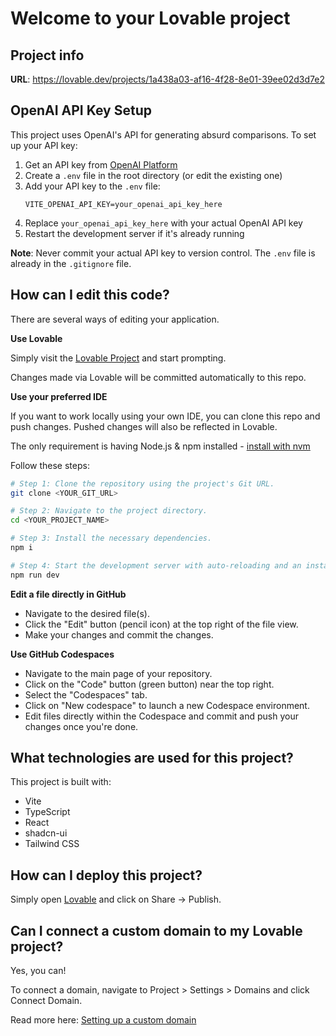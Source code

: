 # Welcome to your Lovable project

## Project info

**URL**: https://lovable.dev/projects/1a438a03-af16-4f28-8e01-39ee02d3d7e2

## OpenAI API Key Setup

This project uses OpenAI's API for generating absurd comparisons. To set up your API key:

1. Get an API key from [OpenAI Platform](https://platform.openai.com/api-keys)
2. Create a `.env` file in the root directory (or edit the existing one)
3. Add your API key to the `.env` file:
   ```
   VITE_OPENAI_API_KEY=your_openai_api_key_here
   ```
4. Replace `your_openai_api_key_here` with your actual OpenAI API key
5. Restart the development server if it's already running

**Note**: Never commit your actual API key to version control. The `.env` file is already in the `.gitignore` file.

## How can I edit this code?

There are several ways of editing your application.

**Use Lovable**

Simply visit the [Lovable Project](https://lovable.dev/projects/1a438a03-af16-4f28-8e01-39ee02d3d7e2) and start prompting.

Changes made via Lovable will be committed automatically to this repo.

**Use your preferred IDE**

If you want to work locally using your own IDE, you can clone this repo and push changes. Pushed changes will also be reflected in Lovable.

The only requirement is having Node.js & npm installed - [install with nvm](https://github.com/nvm-sh/nvm#installing-and-updating)

Follow these steps:

```sh
# Step 1: Clone the repository using the project's Git URL.
git clone <YOUR_GIT_URL>

# Step 2: Navigate to the project directory.
cd <YOUR_PROJECT_NAME>

# Step 3: Install the necessary dependencies.
npm i

# Step 4: Start the development server with auto-reloading and an instant preview.
npm run dev
```

**Edit a file directly in GitHub**

- Navigate to the desired file(s).
- Click the "Edit" button (pencil icon) at the top right of the file view.
- Make your changes and commit the changes.

**Use GitHub Codespaces**

- Navigate to the main page of your repository.
- Click on the "Code" button (green button) near the top right.
- Select the "Codespaces" tab.
- Click on "New codespace" to launch a new Codespace environment.
- Edit files directly within the Codespace and commit and push your changes once you're done.

## What technologies are used for this project?

This project is built with:

- Vite
- TypeScript
- React
- shadcn-ui
- Tailwind CSS

## How can I deploy this project?

Simply open [Lovable](https://lovable.dev/projects/1a438a03-af16-4f28-8e01-39ee02d3d7e2) and click on Share -> Publish.

## Can I connect a custom domain to my Lovable project?

Yes, you can!

To connect a domain, navigate to Project > Settings > Domains and click Connect Domain.

Read more here: [Setting up a custom domain](https://docs.lovable.dev/tips-tricks/custom-domain#step-by-step-guide)
